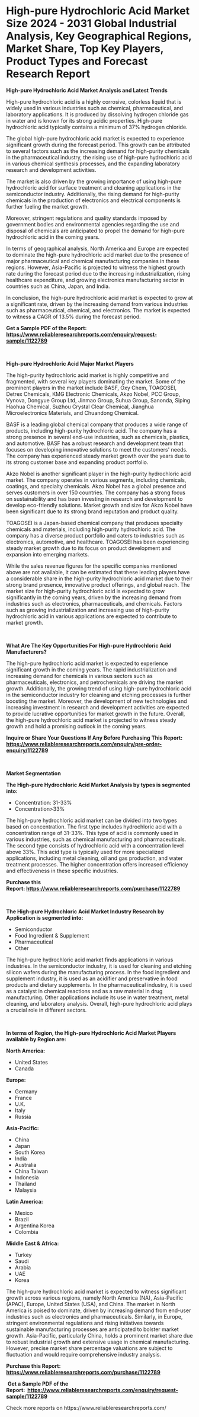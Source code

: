<p><h1>High-pure Hydrochloric Acid Market Size 2024 - 2031 Global Industrial Analysis, Key Geographical Regions, Market Share, Top Key Players, Product Types and Forecast Research Report</h1></p><p><strong>High-pure Hydrochloric Acid Market Analysis and Latest Trends</strong></p>
<p><p>High-pure hydrochloric acid is a highly corrosive, colorless liquid that is widely used in various industries such as chemical, pharmaceutical, and laboratory applications. It is produced by dissolving hydrogen chloride gas in water and is known for its strong acidic properties. High-pure hydrochloric acid typically contains a minimum of 37% hydrogen chloride.</p><p>The global high-pure hydrochloric acid market is expected to experience significant growth during the forecast period. This growth can be attributed to several factors such as the increasing demand for high-purity chemicals in the pharmaceutical industry, the rising use of high-pure hydrochloric acid in various chemical synthesis processes, and the expanding laboratory research and development activities.</p><p>The market is also driven by the growing importance of using high-pure hydrochloric acid for surface treatment and cleaning applications in the semiconductor industry. Additionally, the rising demand for high-purity chemicals in the production of electronics and electrical components is further fueling the market growth.</p><p>Moreover, stringent regulations and quality standards imposed by government bodies and environmental agencies regarding the use and disposal of chemicals are anticipated to propel the demand for high-pure hydrochloric acid in the coming years.</p><p>In terms of geographical analysis, North America and Europe are expected to dominate the high-pure hydrochloric acid market due to the presence of major pharmaceutical and chemical manufacturing companies in these regions. However, Asia-Pacific is projected to witness the highest growth rate during the forecast period due to the increasing industrialization, rising healthcare expenditure, and growing electronics manufacturing sector in countries such as China, Japan, and India.</p><p>In conclusion, the high-pure hydrochloric acid market is expected to grow at a significant rate, driven by the increasing demand from various industries such as pharmaceutical, chemical, and electronics. The market is expected to witness a CAGR of 13.5% during the forecast period.</p></p>
<p><strong>Get a Sample PDF of the Report:&nbsp; <a href="https://www.reliableresearchreports.com/enquiry/request-sample/1122789">https://www.reliableresearchreports.com/enquiry/request-sample/1122789</a></strong></p>
<p>&nbsp;</p>
<p><strong>High-pure Hydrochloric Acid Major Market Players</strong></p>
<p><p>The high-purity hydrochloric acid market is highly competitive and fragmented, with several key players dominating the market. Some of the prominent players in the market include BASF, Oxy Chem, TOAGOSEI, Detrex Chemicals, KMG Electronic Chemicals, Akzo Nobel, PCC Group, Vynova, Dongyue Group Ltd, Jinmao Group, Suhua Group, Sanonda, Siping Haohua Chemical, Suzhou Crystal Clear Chemical, Jianghua Microelectronics Materials, and Chuandong Chemical.</p><p>BASF is a leading global chemical company that produces a wide range of products, including high-purity hydrochloric acid. The company has a strong presence in several end-use industries, such as chemicals, plastics, and automotive. BASF has a robust research and development team that focuses on developing innovative solutions to meet the customers' needs. The company has experienced steady market growth over the years due to its strong customer base and expanding product portfolio.</p><p>Akzo Nobel is another significant player in the high-purity hydrochloric acid market. The company operates in various segments, including chemicals, coatings, and specialty chemicals. Akzo Nobel has a global presence and serves customers in over 150 countries. The company has a strong focus on sustainability and has been investing in research and development to develop eco-friendly solutions. Market growth and size for Akzo Nobel have been significant due to its strong brand reputation and product quality.</p><p>TOAGOSEI is a Japan-based chemical company that produces specialty chemicals and materials, including high-purity hydrochloric acid. The company has a diverse product portfolio and caters to industries such as electronics, automotive, and healthcare. TOAGOSEI has been experiencing steady market growth due to its focus on product development and expansion into emerging markets.</p><p>While the sales revenue figures for the specific companies mentioned above are not available, it can be estimated that these leading players have a considerable share in the high-purity hydrochloric acid market due to their strong brand presence, innovative product offerings, and global reach. The market size for high-purity hydrochloric acid is expected to grow significantly in the coming years, driven by the increasing demand from industries such as electronics, pharmaceuticals, and chemicals. Factors such as growing industrialization and increasing use of high-purity hydrochloric acid in various applications are expected to contribute to market growth.</p></p>
<p>&nbsp;</p>
<p><strong>What Are The Key Opportunities For High-pure Hydrochloric Acid Manufacturers?</strong></p>
<p><p>The high-pure hydrochloric acid market is expected to experience significant growth in the coming years. The rapid industrialization and increasing demand for chemicals in various sectors such as pharmaceuticals, electronics, and petrochemicals are driving the market growth. Additionally, the growing trend of using high-pure hydrochloric acid in the semiconductor industry for cleaning and etching processes is further boosting the market. Moreover, the development of new technologies and increasing investment in research and development activities are expected to provide lucrative opportunities for market growth in the future. Overall, the high-pure hydrochloric acid market is projected to witness steady growth and hold a promising outlook in the coming years.</p></p>
<p><strong>Inquire or Share Your Questions If Any Before Purchasing This Report: <a href="https://www.reliableresearchreports.com/enquiry/pre-order-enquiry/1122789">https://www.reliableresearchreports.com/enquiry/pre-order-enquiry/1122789</a></strong></p>
<p>&nbsp;</p>
<p><strong>Market Segmentation</strong></p>
<p><strong>The High-pure Hydrochloric Acid Market Analysis by types is segmented into:</strong></p>
<p><ul><li>Concentration: 31-33%</li><li>Concentration>33%</li></ul></p>
<p><p>The high-pure hydrochloric acid market can be divided into two types based on concentration. The first type includes hydrochloric acid with a concentration range of 31-33%. This type of acid is commonly used in various industries, such as chemical manufacturing and pharmaceuticals. The second type consists of hydrochloric acid with a concentration level above 33%. This acid type is typically used for more specialized applications, including metal cleaning, oil and gas production, and water treatment processes. The higher concentration offers increased efficiency and effectiveness in these specific industries.</p></p>
<p><strong>Purchase this Report:&nbsp;<a href="https://www.reliableresearchreports.com/purchase/1122789">https://www.reliableresearchreports.com/purchase/1122789</a></strong></p>
<p>&nbsp;</p>
<p><strong>The High-pure Hydrochloric Acid Market Industry Research by Application is segmented into:</strong></p>
<p><ul><li>Semiconductor</li><li>Food Ingredient & Supplement</li><li>Pharmaceutical</li><li>Other</li></ul></p>
<p><p>The high-pure hydrochloric acid market finds applications in various industries. In the semiconductor industry, it is used for cleaning and etching silicon wafers during the manufacturing process. In the food ingredient and supplement industry, it is used as an acidifier and preservative in food products and dietary supplements. In the pharmaceutical industry, it is used as a catalyst in chemical reactions and as a raw material in drug manufacturing. Other applications include its use in water treatment, metal cleaning, and laboratory analysis. Overall, high-pure hydrochloric acid plays a crucial role in different sectors.</p></p>
<p>&nbsp;</p>
<p><strong>In terms of Region, the High-pure Hydrochloric Acid Market Players available by Region are:</strong></p>
<p>
    <p> <strong> North America: </strong>
        <ul>
            <li>United States</li>
            <li>Canada</li>
        </ul>
        </p> 
    <p> <strong> Europe: </strong>
        <ul>
            <li>Germany</li>
            <li>France</li>
            <li>U.K.</li>
            <li>Italy</li>
            <li>Russia</li>
        </ul>
        </p> 
    <p> <strong> Asia-Pacific: </strong>
        <ul>
            <li>China</li>
            <li>Japan</li>
            <li>South Korea</li>
            <li>India</li>
            <li>Australia</li>
            <li>China Taiwan</li>
            <li>Indonesia</li>
            <li>Thailand</li>
            <li>Malaysia</li>
        </ul>
        </p> 
    <p> <strong> Latin America: </strong>
        <ul>
            <li>Mexico</li>
            <li>Brazil</li>
            <li>Argentina Korea</li>
            <li>Colombia</li>
        </ul>
        </p> 
    <p> <strong> Middle East & Africa: </strong>
        <ul>
            <li>Turkey</li>
            <li>Saudi</li>
            <li>Arabia</li>
            <li>UAE</li>
            <li>Korea</li>
        </ul>
    </p>
    </p>
<p><p>The high-pure hydrochloric acid market is expected to witness significant growth across various regions, namely North America (NA), Asia-Pacific (APAC), Europe, United States (USA), and China. The market in North America is poised to dominate, driven by increasing demand from end-user industries such as electronics and pharmaceuticals. Similarly, in Europe, stringent environmental regulations and rising initiatives towards sustainable manufacturing processes are anticipated to bolster market growth. Asia-Pacific, particularly China, holds a prominent market share due to robust industrial growth and extensive usage in chemical manufacturing. However, precise market share percentage valuations are subject to fluctuation and would require comprehensive industry analysis.</p></p>
<p><strong>Purchase this Report: <a href="https://www.reliableresearchreports.com/purchase/1122789">https://www.reliableresearchreports.com/purchase/1122789</a></strong></p>
<p>&nbsp;<strong>Get a Sample PDF of the Report:&nbsp;&nbsp;<a href="https://www.reliableresearchreports.com/enquiry/request-sample/1122789">https://www.reliableresearchreports.com/enquiry/request-sample/1122789</a></strong></p>
<p><strong></strong></p>
<p>Check more reports on https://www.reliableresearchreports.com/</p>